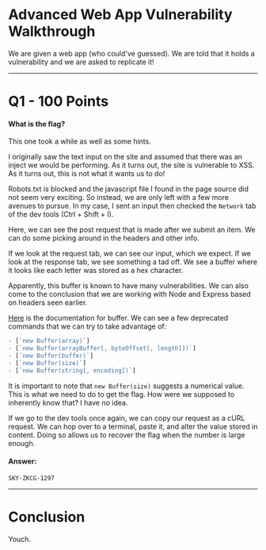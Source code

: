 # Advanced Web App Vulnerability Walkthrough
We are given a web app (who could've guessed). We are told that it holds a vulnerability and we are asked to replicate it!

---
# Q1 - 100 Points
#### What is the flag?

This one took a while as well as some hints.

I originally saw the text input on the site and assumed that there was an inject we would be performing. As it turns out, the site is vulnerable to XSS. As it turns out, this is not what it wants us to do!

Robots.txt is blocked and the javascript file I found in the page source did not seem very exciting. So instead, we are only left with a few more avenues to pursue. In my case, I sent an input then checked the `Network` tab of the dev tools (Ctrl + Shift + I).

Here, we can see the post request that is made after we submit an item. We can do some picking around in the headers and other info.

If we look at the request tab, we can see our input, which we expect. If we look at the response tab, we see something a tad off. We see a buffer where it looks like each letter was stored as a hex character.

Apparently, this buffer is known to have many vulnerabilities. We can also come to the conclusion that we are working with Node and Express based on headers seen earlier.

[Here](https://nodejs.org/api/buffer.html) is the documentation for buffer. We can see a few deprecated commands that we can try to take advantage of:

```javascript
- [`new Buffer(array)`]
- [`new Buffer(arrayBuffer[, byteOffset[, length]])`]
- [`new Buffer(buffer)`]
- [`new Buffer(size)`]
- [`new Buffer(string[, encoding])`]
```

It is important to note that `new Buffer(size)` suggests a numerical value. This is what we need to do to get the flag. How were we supposed to inherently know that? I have no idea.

If we go to the dev tools once again, we can copy our request as a cURL request. We can hop over to a terminal, paste it, and alter the value stored in content. Doing so allows us to recover the flag when the number is large enough.
#### Answer:
`SKY-ZKCG-1297`

---
# Conclusion

Youch.